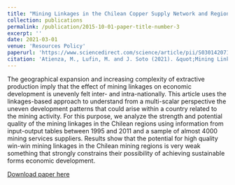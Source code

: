 ```yaml
---
title: "Mining Linkages in the Chilean Copper Supply Network and Regional Economic Development"
collection: publications
permalink: /publication/2015-10-01-paper-title-number-3
excerpt: ''
date: 2021-03-01
venue: 'Resources Policy'
paperurl: 'https://www.sciencedirect.com/science/article/pii/S0301420717303173'
citation: 'Atienza, M., Lufin, M. and J. Soto (2021). &quot;Mining Linkages in the Chilean Copper Supply Network and Regional Economic Development.&quot; <i>Resources Policy</i>. 70(101154).'
---
```

The geographical expansion and increasing complexity of extractive production imply that the effect of mining linkages on economic development is unevenly felt inter- and intra-nationally. This article uses the linkages-based approach to understand from a multi-scalar perspective the uneven development patterns that could arise within a country related to the mining activity. For this purpose, we analyze the strength and potential quality of the mining linkages in the Chilean regions using information from input-output tables between 1995 and 2011 and a sample of almost 4000 mining services suppliers. Results show that the potential for high quality win-win mining linkages in the Chilean mining regions is very weak something that strongly constrains their possibility of achieving sustainable forms economic development.

[Download paper here](https://www.sciencedirect.com/science/article/abs/pii/S0301420717303173)

